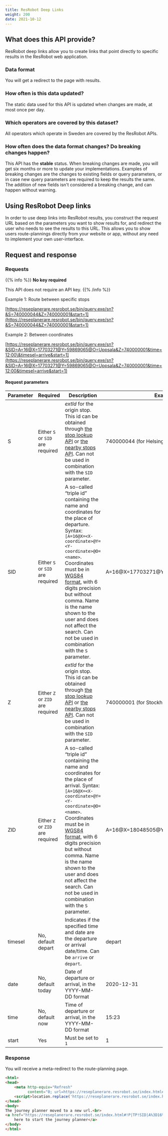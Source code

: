 ```yaml
---
title: ResRobot Deep Links 
weight: 200
date: 2021-10-12
---
```


## What does this API provide?

ResRobot deep links allow you to create links that point directly to specific results in the ResRobot web application.

### Data format

You will get a redirect to the page with results.

### How often is this data updated?

The static data used for this API is updated when changes are made, at most once per day.

### Which operators are covered by this dataset?

All operators which operate in Sweden are covered by the ResRobot APIs.

### How often does the data format changes? Do breaking changes happen?

This API has the **stable** status. When breaking changes are made, you will get six months or more to update your
implementations. Examples of breaking changes are the changes to existing fields or query parameters, or in case new
query parameters are required to keep the results the same. The addition of new fields isn't considered a breaking
change, and can happen without warning.

## Using ResRobot Deep links

In order to use deep links into ResRobot results, you construct the request URL based on the parameters you want to show
results for, and redirect the user who needs to see the results to this URL. This allows you to show users
route-plannings directly from your website or app, without any need to implement your own user-interface. 

## Request and response

### Requests

{{% info %}} 
**No key required** 

This API does not require an API key. 
{{% /info %}}

Example 1: Route between specific stops

[https://reseplanerare.resrobot.se/bin/query.exe/sn?&S=740000044&Z=740000001&start=1](https://reseplanerare.resrobot.se/bin/query.exe/sn?&S=740000044&Z=740000001&start=1)

Example 2: Between coordinates

[https://reseplanerare.resrobot.se/bin/query.exe/sn?&SID=A=16@X=17703271@Y=59869065@O=Uppsala&Z=740000001&time=12:00\&timesel=arrive&start=1](https://reseplanerare.resrobot.se/bin/query.exe/sn?&SID=A=16@X=17703271@Y=59869065@O=Uppsala&Z=740000001&time=12:00&timesel=arrive&start=1)

#### Request parameters

| Parameter | Required                              | Description                                                                                                                                                                                                                                                                                                                                                                                                                  | Example                                     |
| --------- | ------------------------------------- | ---------------------------------------------------------------------------------------------------------------------------------------------------------------------------------------------------------------------------------------------------------------------------------------------------------------------------------------------------------------------------------------------------------------------------- | ------------------------------------------- |
| S         | Either `S` or `SID` are required      | _extId_ for the origin stop. This id can be obtained through [the stop lookup API](http://localhost:1313/api/trafiklab-apis/resrobot-v2/resrobot-stop-lookup/) or [the nearby stops API](http://localhost:1313/api/trafiklab-apis/resrobot-v2/resrobot-nearby-stops/). Can not be used in combination with the `SID` parameter.                                                                                              | 740000044 (for Helsingborgs Centralstation) |
| SID       | Either `S` or `SID` are required      | A so-called “triple id” containing the name and coordinates for the place of departure. Syntax: `[A=16@X=<X-coordinate>@Y=<Y-coordinate>@O=<name>`.<br>Coordinates must be in [WGS84 format](https://en.wikipedia.org/wiki/World_Geodetic_System_1984), with 6 digits precision but without comma. Name is the name shown to the user and does not affect the search. Can not be used in combination with the `S` parameter. | A=16@X=17703271@Y=59869065@O=Uppsala        |
| Z         | Either `Z` or `ZID` are required      | _extId_ for the origin stop. This id can be obtained through [the stop lookup API](http://localhost:1313/api/trafiklab-apis/resrobot-v2/resrobot-stop-lookup/) or [the nearby stops API](http://localhost:1313/api/trafiklab-apis/resrobot-v2/resrobot-nearby-stops/). Can not be used in combination with the `SID` parameter.                                                                                              | 740000001 (for Stockholm Centralstation)    |
| ZID       | Either `Z` or `ZID` are required      | A so-called “triple id” containing the name and coordinates for the place of arrival. Syntax: `[A=16@X=<X-coordinate>@Y=<Y-coordinate>@O=<name>`.<br>Coordinates must be in [WGS84 format](https://en.wikipedia.org/wiki/World_Geodetic_System_1984), with 6 digits precision but without comma. Name is the name shown to the user and does not affect the search. Can not be used in combination with the `S` parameter.   | A=16@X=18048505@Y=59340682@O=Home           |
| timesel   | No, default depart                    | Indicates if the specified time and date are the departure or arrival date/time. Can be `arrive` or `depart`.                                                                                                                                                                                                                                                                                                                | depart                                      |
| date      | No, default today                     | Date of departure or arrival, in the YYYY-MM-DD format                                                                                                                                                                                                                                                                                                                                                                       | 2020-12-31                                  |
| time      | No, default now                       | Time of departure or arrival, in the YYYY-MM-DD format                                                                                                                                                                                                                                                                                                                                                                       | 15:23                                       |
| start     | Yes                                   | Must be set to `1`                                                                                                                                                                                                                                                                                                                                                                                                           | 1                                           |

### Response

You will receive a meta-redirect to the route-planning page.

```html
<html>
<head>
    <meta http-equiv="Refresh"
          content="0; url=https://reseplanerare.resrobot.se/index.html#!P|TP!SID|A%3D16%40O%3DUppsala%40X%3D17703271%40Y%3D59869065%40!S|Uppsala!ZID|A%3D1%40O%3DStockholm%20Centralstation%40X%3D18058151%40Y%3D59330136%40U%3D1%40L%3D740000001%40B%3D1%40V%3D74.9,%40p%3D1633491748%40!Z|Stockholm%20Centralstation!date|07.10.2021!time|12:00!start|1"/>
    <script>location.replace('https://reseplanerare.resrobot.se/index.html#!P|TP!SID|A%3D16%40O%3DUppsala%40X%3D17703271%40Y%3D59869065%40!S|Uppsala!ZID|A%3D1%40O%3DStockholm%20Centralstation%40X%3D18058151%40Y%3D59330136%40U%3D1%40L%3D740000001%40B%3D1%40V%3D74.9,%40p%3D1633491748%40!Z|Stockholm%20Centralstation!date|07.10.2021!time|12:00!start|1');</script>
</head>
<body>
The journey planner moved to a new url.<br>
<a href="https://reseplanerare.resrobot.se/index.html#!P|TP!SID|A%3D16%40O%3DUppsala%40X%3D17703271%40Y%3D59869065%40!S|Uppsala!ZID|A%3D1%40O%3DStockholm%20Centralstation%40X%3D18058151%40Y%3D59330136%40U%3D1%40L%3D740000001%40B%3D1%40V%3D74.9,%40p%3D1633491748%40!Z|Stockholm%20Centralstation!date|07.10.2021!time|12:00!start|1">Click
    here to start the journey planner</a>
</body>
</html>
```